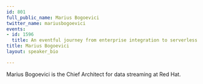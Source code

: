 ```yaml
---
id: 801
full_public_name: Marius Bogoevici
twitter_name: mariusbogoevici
events:
- id: 1596
  title: An eventful journey from enterprise integration to serverless
title: Marius Bogoevici
layout: speaker_bio

---
```

Marius Bogoevici is the Chief Architect for data streaming at Red Hat.